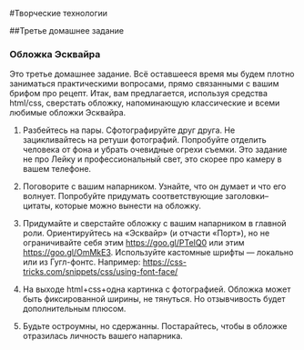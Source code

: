 #Творческие технологии

##Третье домашнее задание

### Обложка Эсквайра  

Это третье домашнее задание. Всё оставшееся время мы будем плотно заниматься практическими вопросами, прямо связанными с вашим брифом про рецепт.
Итак, вам предлагается, используя средства html/css, сверстать обложку, напоминающую классические и всеми любимые обложки Эсквайра.

1. Разбейтесь на пары. Сфотографируйте друг друга. Не зацикливайтесь на ретуши фотографий. Попробуйте отделить человека от фона и убрать очевидные огрехи съемки. Это задание не про Лейку и профессиональный свет, это скорее про камеру в вашем телефоне.

2. Поговорите с вашим напарником. Узнайте, что он думает и что его волнует. Попробуйте придумать соответствующие заголовки–цитаты, которые можно вынести на обложку.

3. Придумайте и сверстайте обложку с вашим напарником в главной роли. Ориентируйтесь на «Эсквайр» (и отчасти «Порт»), но не ограничивайте себя этим https://goo.gl/PTeIQ0 или этим https://goo.gl/OmMkE3. Используйте кастомные шрифты — локально или из Гугл-фонтс. Например: https://css-tricks.com/snippets/css/using-font-face/

4. На выходе html+css+одна картинка с фотографией. Обложка может быть фиксированной ширины, не тянуться. Но отзывчивость будет дополнительным плюсом.

5. Будьте остроумны, но сдержанны. Постарайтесь, чтобы в обложке отразилась личность вашего напарника.
